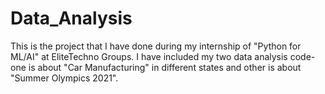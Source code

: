 # Data_Analysis
This is the project that I have done during my internship of "Python for ML/AI" at EliteTechno Groups. I have included my two data analysis code- one is about "Car Manufacturing" in different states and other is about "Summer Olympics 2021".
